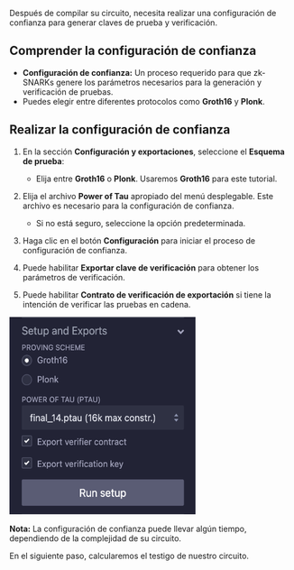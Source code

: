 Después de compilar su circuito, necesita realizar una configuración de confianza para generar claves de prueba y verificación.

## Comprender la configuración de confianza

 - **Configuración de confianza:** Un proceso requerido para que zk-SNARKs genere los parámetros necesarios para la generación y verificación de pruebas.
 - Puedes elegir entre diferentes protocolos como **Groth16** y **Plonk**.

## Realizar la configuración de confianza

1. En la sección **Configuración y exportaciones**, seleccione el **Esquema de prueba**:
    - Elija entre **Groth16** o **Plonk**. Usaremos **Groth16** para este tutorial.

2. Elija el archivo **Power of Tau** apropiado del menú desplegable. Este archivo es necesario para la configuración de confianza.
    - Si no está seguro, seleccione la opción predeterminada.

3. Haga clic en el botón **Configuración** para iniciar el proceso de configuración de confianza.

4. Puede habilitar **Exportar clave de verificación** para obtener los parámetros de verificación.

5. Puede habilitar **Contrato de verificación de exportación** si tiene la intención de verificar las pruebas en cadena.

<img src="https://raw.githubusercontent.com/ethereum/remix-workshops/master/CircomIntro/step-5/images/trusted_setup.png" alt="trusted-setup" width=330 height=350>

**Nota:** La configuración de confianza puede llevar algún tiempo, dependiendo de la complejidad de su circuito.

En el siguiente paso, calcularemos el testigo de nuestro circuito.

